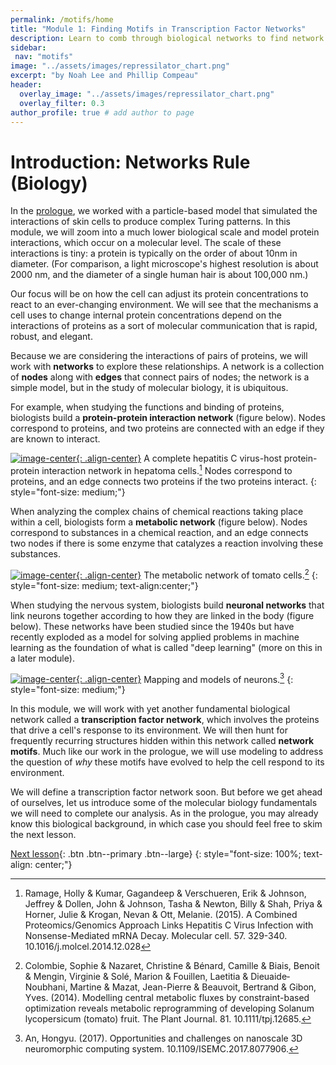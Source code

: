 ```yaml
---
permalink: /motifs/home
title: "Module 1: Finding Motifs in Transcription Factor Networks"
description: Learn to comb through biological networks to find network "motifs" that have evolved to occur surprisingly often and drive cellular processes.
sidebar:
 nav: "motifs"
image: "../assets/images/repressilator_chart.png"
excerpt: "by Noah Lee and Phillip Compeau"
header:
  overlay_image: "../assets/images/repressilator_chart.png"
  overlay_filter: 0.3
author_profile: true # add author to page
---
```


# Introduction: Networks Rule (Biology)

In the [prologue](../prologue), we worked with a particle-based model that simulated the interactions of skin cells to produce complex Turing patterns. In this module, we will zoom into a much lower biological scale and model protein interactions, which occur on a molecular level. The scale of these interactions is tiny: a protein is typically on the order of about 10nm in diameter. (For comparison, a light microscope's highest resolution is about 2000 nm, and the diameter of a single human hair is about 100,000 nm.)

Our focus will be on how the cell can adjust its protein concentrations to react to an ever-changing environment.  We will see that the mechanisms a cell uses to change internal protein concentrations depend on the interactions of proteins as a sort of molecular communication that is rapid, robust, and elegant.

Because we are considering the interactions of pairs of proteins, we will work with **networks** to explore these relationships. A network is a collection of **nodes** along with **edges** that connect pairs of nodes; the network is a simple model, but in the study of molecular biology, it is ubiquitous.

For example, when studying the functions and binding of proteins, biologists build a **protein-protein interaction network** (figure below). Nodes correspond to proteins, and two proteins are connected with an edge if they are known to interact.

[![image-center](../assets/images/600px/PPI_network.png){: .align-center}](../assets/images/PPI_network.png)
A complete hepatitis C virus-host protein-protein interaction network in hepatoma cells.[^PPInetwork] Nodes correspond to proteins, and an edge connects two proteins if the two proteins interact.
{: style="font-size: medium;"}

When analyzing the complex chains of chemical reactions taking place within a cell, biologists form a **metabolic network** (figure below). Nodes correspond to substances in a chemical reaction, and an edge connects two nodes if there is some enzyme that catalyzes a reaction involving these substances.

[![image-center](../assets/images/600px/The-metabolic-network-of-tomato-cells-The-system-is-a-cell-with-symbolic-subcellular.png){: .align-center}](../assets/images/The-metabolic-network-of-tomato-cells-The-system-is-a-cell-with-symbolic-subcellular.png)
The metabolic network of tomato cells.[^metabolicNetwork]
{: style="font-size: medium; text-align:center;"}

When studying the nervous system, biologists build **neuronal networks** that link neurons together according to how they are linked in the body (figure below). These networks have been studied since the 1940s but have recently exploded as a model for solving applied problems in machine learning as the foundation of what is called "deep learning" (more on this in a later module).

[![image-center](../assets/images/600px/Neuron-networks-a-brain-b-neural-network-c-neuron-connecting-structure-d-neuron.png){: .align-center}](../assets/images/Neuron-networks-a-brain-b-neural-network-c-neuron-connecting-structure-d-neuron.png)
Mapping and models of neurons.[^neuralNetwork]
{: style="font-size: medium;"}

In this module, we will work with yet another fundamental biological network called a **transcription factor network**, which involves the proteins that drive a cell's response to its environment. We will then hunt for frequently recurring structures hidden within this network called **network motifs**. Much like our work in the prologue, we will use modeling to address the question of *why* these motifs have evolved to help the cell respond to its environment.

We will define a transcription factor network soon. But before we get ahead of ourselves, let us introduce some of the molecular biology fundamentals we will need to complete our analysis. As in the prologue, you may already know this biological background, in which case you should feel free to skim the next lesson.

[Next lesson](transcription){: .btn .btn--primary .btn--large}
{: style="font-size: 100%; text-align: center;"}

[^neuralNetwork]: An, Hongyu. (2017). Opportunities and challenges on nanoscale 3D neuromorphic computing system. 10.1109/ISEMC.2017.8077906.
[^metabolicNetwork]: Colombie, Sophie & Nazaret, Christine & Bénard, Camille & Biais, Benoit & Mengin, Virginie & Solé, Marion & Fouillen, Laetitia & Dieuaide‐Noubhani, Martine & Mazat, Jean-Pierre & Beauvoit, Bertrand & Gibon, Yves. (2014). Modelling central metabolic fluxes by constraint-based optimization reveals metabolic reprogramming of developing Solanum lycopersicum (tomato) fruit. The Plant Journal. 81. 10.1111/tpj.12685.
[^PPInetwork]: Ramage, Holly & Kumar, Gagandeep & Verschueren, Erik & Johnson, Jeffrey & Dollen, John & Johnson, Tasha & Newton, Billy & Shah, Priya & Horner, Julie & Krogan, Nevan & Ott, Melanie. (2015). A Combined Proteomics/Genomics Approach Links Hepatitis C Virus Infection with Nonsense-Mediated mRNA Decay. Molecular cell. 57. 329-340. 10.1016/j.molcel.2014.12.028
